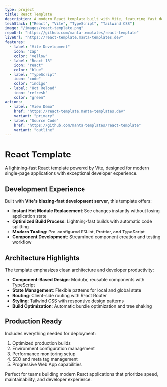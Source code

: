 ```yaml
---
type: project
title: React Template
description: A modern React template built with Vite, featuring fast development, optimal build performance, and comprehensive component architecture.
techStack: ["React", "Vite", "TypeScript", "Tailwind CSS"]
image: "/images/react-template.png"
repoUrl: "https://github.com/manta-templates/react-template"
liveUrl: "https://react-template.manta-templates.dev"
features:
  - label: "Vite Development"
    icon: "zap"
    color: "yellow"
  - label: "React 18"
    icon: "react"
    color: "blue"
  - label: "TypeScript"
    icon: "code"
    color: "indigo"
  - label: "Hot Reload"
    icon: "refresh"
    color: "green"
actions:
  - label: "View Demo"
    href: "https://react-template.manta-templates.dev"
    variant: "primary"
  - label: "Source Code"
    href: "https://github.com/manta-templates/react-template"
    variant: "outline"
---
```


# React Template

A lightning-fast React template powered by Vite, designed for modern single-page applications with exceptional developer experience.

## Development Experience

Built with **Vite's blazing-fast development server**, this template offers:

- **Instant Hot Module Replacement**: See changes instantly without losing application state
- **Optimized Build Process**: Lightning-fast builds with automatic code splitting
- **Modern Tooling**: Pre-configured ESLint, Prettier, and TypeScript
- **Component Development**: Streamlined component creation and testing workflow

## Architecture Highlights

The template emphasizes clean architecture and developer productivity:

- **Component-Based Design**: Modular, reusable components with TypeScript
- **State Management**: Flexible patterns for local and global state
- **Routing**: Client-side routing with React Router
- **Styling**: Tailwind CSS with responsive design patterns
- **Build Optimization**: Automatic bundle optimization and tree shaking

## Production Ready

Includes everything needed for deployment:

1. Optimized production builds
2. Environment configuration management
3. Performance monitoring setup
4. SEO and meta tag management
5. Progressive Web App capabilities

Perfect for teams building modern React applications that prioritize speed, maintainability, and developer experience.